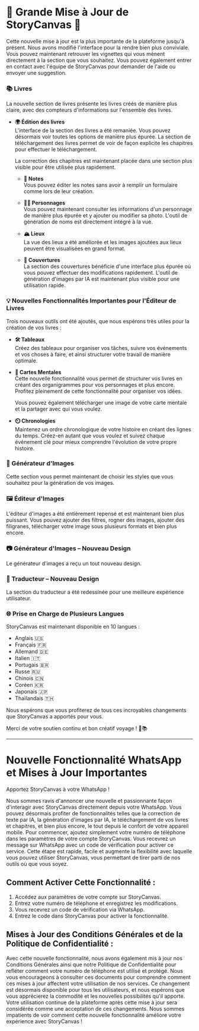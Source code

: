 # 🌟 Grande Mise à Jour de StoryCanvas 🌟

Cette nouvelle mise à jour est la plus importante de la plateforme jusqu'à présent.
Nous avons modifié l'interface pour la rendre bien plus conviviale. Vous pouvez maintenant retrouver les vignettes qui vous mènent directement à la section que vous souhaitez. Vous pouvez également entrer en contact avec l'équipe de StoryCanvas pour demander de l'aide ou envoyer une suggestion.

### 📚 Livres

La nouvelle section de livres présente les livres créés de manière plus claire, avec des compteurs d'informations sur l'ensemble des livres.

- **🌍 Édition des livres**  
  L'interface de la section des livres a été remaniée. Vous pouvez désormais voir toutes les options de manière plus épurée. La section de téléchargement des livres permet de voir de façon explicite les chapitres pour effectuer le téléchargement.
  
  La correction des chapitres est maintenant placée dans une section plus visible pour être utilisée plus rapidement.

  - **📑 Notes**  
    Vous pouvez éditer les notes sans avoir à remplir un formulaire comme lors de leur création.

  - **👨‍🎨 Personnages**  
    Vous pouvez maintenant consulter les informations d'un personnage de manière plus épurée et y ajouter ou modifier sa photo. L'outil de génération de noms est directement intégré à la vue.

  - **🏔️ Lieux**  
    La vue des lieux a été améliorée et les images ajoutées aux lieux peuvent être visualisées en grand format.

  - **🎄 Couvertures**  
    La section des couvertures bénéficie d'une interface plus épurée où vous pouvez effectuer des modifications rapidement. L'outil de génération d'images par IA est maintenant plus visible pour une utilisation rapide.

### 💡 Nouvelles Fonctionnalités Importantes pour l'Éditeur de Livres
Trois nouveaux outils ont été ajoutés, que nous espérons très utiles pour la création de vos livres :

- **🛠️ Tableaux**  
  Créez des tableaux pour organiser vos tâches, suivre vos événements et vos choses à faire, et ainsi structurer votre travail de manière optimale.

- **🏰 Cartes Mentales**  
  Cette nouvelle fonctionnalité vous permet de structurer vos livres en créant des organigrammes pour vos personnages et plus encore. Profitez pleinement de cette fonctionnalité pour organiser vos idées.
  
  Vous pouvez également télécharger une image de votre carte mentale et la partager avec qui vous voulez.

- **⏲️ Chronologies**  
  Maintenez un ordre chronologique de votre histoire en créant des lignes du temps. Créez-en autant que vous voulez et suivez chaque événement clé pour mieux comprendre l'évolution de votre propre histoire.

### 🌟 Générateur d'Images
Cette section vous permet maintenant de choisir les styles que vous souhaitez pour la génération de vos images.

### 🖼️ Éditeur d'Images
L'éditeur d'images a été entièrement repensé et est maintenant bien plus puissant. Vous pouvez ajouter des filtres, rogner des images, ajouter des filigranes, télécharger votre image sous plusieurs formats et bien plus encore.

### 📷 Générateur d'Images – Nouveau Design
Le générateur d'images a reçu un tout nouveau design.

### 💬 Traducteur – Nouveau Design
La section du traducteur a été redessinée pour une meilleure expérience utilisateur.

### 🌐 Prise en Charge de Plusieurs Langues
StoryCanvas est maintenant disponible en 10 langues :

- Anglais 🇺🇸
- Français 🇫🇷
- Allemand 🇩🇪
- Italien 🇮🇹
- Portugais 🇧🇷
- Russe 🇷🇺
- Chinois 🇨🇳
- Coréen 🇰🇷
- Japonais 🇯🇵
- Thaïlandais 🇹🇭

Nous espérons que vous profiterez de tous ces incroyables changements que StoryCanvas a apportés pour vous.

Merci de votre soutien continu et bon créatif voyage ! 🌱📚


---
# Nouvelle Fonctionnalité WhatsApp et Mises à Jour Importantes

Apportez StoryCanvas à votre WhatsApp !

Nous sommes ravis d'annoncer une nouvelle et passionnante façon d'interagir avec StoryCanvas directement depuis votre WhatsApp. Vous pouvez désormais profiter de fonctionnalités telles que la correction de texte par IA, la génération d'images par IA, le téléchargement de vos livres et chapitres, et bien plus encore, le tout depuis le confort de votre appareil mobile. Pour commencer, ajoutez simplement votre numéro de téléphone dans les paramètres de votre compte StoryCanvas. Vous recevrez un message sur WhatsApp avec un code de vérification pour activer ce service. Cette étape est rapide, facile et augmente la flexibilité avec laquelle vous pouvez utiliser StoryCanvas, vous permettant de tirer parti de nos outils où que vous soyez.

## Comment Activer Cette Fonctionnalité :

1. Accédez aux paramètres de votre compte sur StoryCanvas.
2. Entrez votre numéro de téléphone et enregistrez les modifications.
3. Vous recevrez un code de vérification via WhatsApp.
4. Entrez le code dans StoryCanvas pour activer la fonctionnalité.

## Mises à Jour des Conditions Générales et de la Politique de Confidentialité :

Avec cette nouvelle fonctionnalité, nous avons également mis à jour nos Conditions Générales ainsi que notre Politique de Confidentialité pour refléter comment votre numéro de téléphone est utilisé et protégé. Nous vous encourageons à consulter ces documents pour comprendre comment ces mises à jour affectent votre utilisation de nos services. Ce changement est désormais disponible pour tous les utilisateurs, et nous espérons que vous apprécierez la commodité et les nouvelles possibilités qu'il apporte. Votre utilisation continue de la plateforme après cette mise à jour sera considérée comme une acceptation de ces changements. Nous sommes impatients de voir comment cette nouvelle fonctionnalité améliore votre expérience avec StoryCanvas !